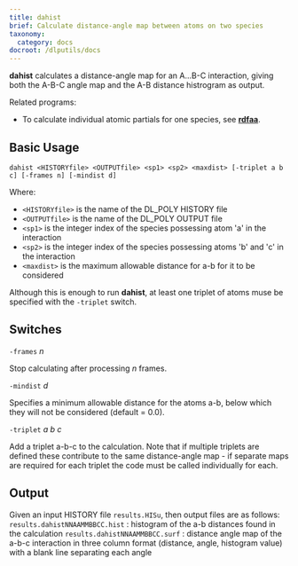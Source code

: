 ```yaml
---
title: dahist
brief: Calculate distance-angle map between atoms on two species
taxonomy:
  category: docs
docroot: /dlputils/docs
---
```


**dahist** calculates a distance-angle map for an A...B-C interaction, giving both the A-B-C angle map and the A-B distance histrogram as output.

Related programs:
+ To calculate individual atomic partials for one species, see [**rdfaa**](/dlputils/docs/utilities/rdfaa).

## Basic Usage

```
dahist <HISTORYfile> <OUTPUTfile> <sp1> <sp2> <maxdist> [-triplet a b c] [-frames n] [-mindist d]
```

Where:
+ `<HISTORYfile>` is the name of the DL_POLY HISTORY file
+ `<OUTPUTfile>` is the name of the DL_POLY OUTPUT file
+ `<sp1>` is the integer index of the species possessing atom 'a' in the interaction
+ `<sp2>` is the integer index of the species possessing atoms 'b' and 'c' in the interaction
+ `<maxdist>` is the maximum allowable distance for a-b for it to be considered

Although this is enough to run **dahist**, at least one triplet of atoms muse be specified with the `-triplet` switch.


## Switches

`-frames` _n_

Stop calculating after processing _n_ frames.

`-mindist` _d_

Specifies a minimum allowable distance for the atoms a-b, below which they will not be considered (default = 0.0).

`-triplet` _a_ _b_ _c_

Add a triplet a-b-c to the calculation. Note that if multiple triplets are defined these contribute to the same distance-angle map - if separate maps are required for each triplet the code must be called individually for each.

## Output <a id="output"></a>

Given an input HISTORY file `results.HISu`, then output files are as follows:
`results.dahistNNAAMMBBCC.hist` : histogram of the a-b distances found in the calculation
`results.dahistNNAAMMBBCC.surf` : distance angle map of the a-b-c interaction in three column format (distance, angle, histogram value) with a blank line separating each angle

